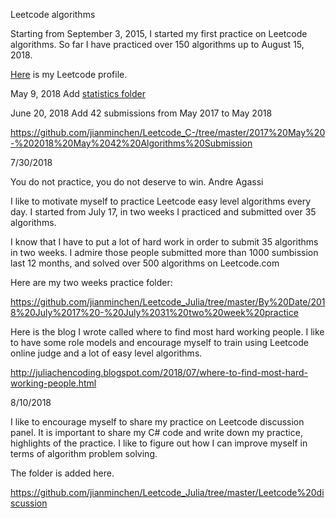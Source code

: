 Leetcode algorithms 

Starting from September 3, 2015, I started my first practice on Leetcode algorithms. So far I have practiced over 150 algorithms up to August 15, 2018. 

[Here](https://leetcode.com/jianminchen39/) is my Leetcode profile.

 
May 9, 2018
Add [statistics folder](https://github.com/jianminchen/Leetcode_C-/tree/master/Practice%20statistics)

June 20, 2018
Add 42 submissions from May 2017 to May 2018

https://github.com/jianminchen/Leetcode_C-/tree/master/2017%20May%20-%202018%20May%2042%20Algorithms%20Submission

7/30/2018

You do not practice, you do not deserve to win. Andre Agassi

I like to motivate myself to practice Leetcode easy level algorithms every day. I started from July 17, in two weeks I practiced and submitted over 35 algorithms.

I know that I have to put a lot of hard work in order to submit 35 algorithms in two weeks. I admire those people submitted more than 1000 sumbission last 12 months, and solved over 500 algorithms on Leetcode.com

Here are my two weeks practice folder:

https://github.com/jianminchen/Leetcode_Julia/tree/master/By%20Date/2018%20July%2017%20-%20July%2031%20two%20week%20practice

Here is the blog I wrote called where to find most hard working people. I like to have some role models and encourage myself to train using Leetcode online judge and a lot of easy level algorithms. 

http://juliachencoding.blogspot.com/2018/07/where-to-find-most-hard-working-people.html

8/10/2018

I like to encourage myself to share my practice on Leetcode discussion panel. It is important to share my C# code and write down my practice, highlights of the practice. I like to figure out how I can improve myself in terms of algorithm problem solving. 

The folder is added here. 

https://github.com/jianminchen/Leetcode_Julia/tree/master/Leetcode%20discussion

